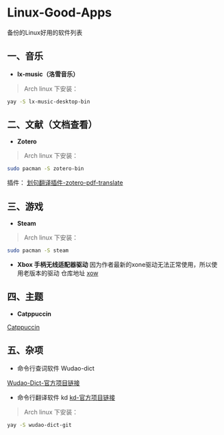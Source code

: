 # Linux-Good-Apps
备份的Linux好用的软件列表

## 一、音乐
- **lx-music（洛雪音乐）**

> Arch linux 下安装：

```bash
yay -S lx-music-desktop-bin 
```

## 二、文献（文档查看）
- **Zotero**

> Arch linux 下安装：

```bash
sudo pacman -S zotero-bin
```
插件：
[划句翻译插件-zotero-pdf-translate](https://github.com/windingwind/zotero-pdf-translate)

## 三、游戏

- **Steam**

> Arch linux 下安装：

```bash
sudo pacman -S steam
```

- **Xbox 手柄无线适配器驱动**
因为作者最新的xone驱动无法正常使用，所以使用老版本的驱动
仓库地址
[xow](https://github.com/medusalix/xow)

## 四、主题

- **Catppuccin**

[Catppuccin](https://github.com/catppuccin/catppuccin)


## 五、杂项

- 命令行查词软件 Wudao-dict

[Wudao-Dict-官方项目链接](https://github.com/ChestnutHeng/Wudao-dict/)

- 命令行翻译软件 kd
[kd-官方项目链接](https://github.com/Karmenzind/kd)

> Arch linux 下安装：

```bash
yay -S wudao-dict-git
```

